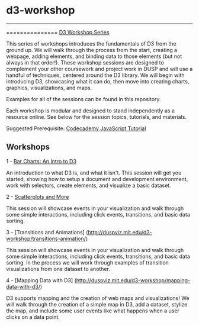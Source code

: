 # d3-workshop
---------------
===============
[D3 Workshop Series](http://duspviz.mit.edu/d3-workshop/)

<Training>
This series of workshops introduces the fundamentals of D3 from the ground up. We will walk through the process from the start, creating a webpage, adding elements, and binding data to those elements (but not always in that order!). These workshop sessions are designed to complement your other coursework and project work in DUSP and will use a handful of techniques, centered around the D3 library. We will begin with introducing D3, showcasing what it can do, then move into creating charts, graphics, visualizations, and maps.

Examples for all of the sessions can be found in this repository.

Each workshop is modular and designed to stand independently as a resource online. See below for the session topics, tutorials, and materials.

Suggested Prerequisite: [Codecademy JavaScript Tutorial](https://www.codecademy.com/en/tracks/javascript)

## Workshops

1 - [Bar Charts: An Intro to D3](http://duspviz.mit.edu/d3-workshop/intro-to-d3/)

An introduction to what D3 is, and what it isn't. This session will get you started, showing how to setup a document and development environment, work with selectors, create elements, and visualize a basic dataset.

2 - [Scatterplots and More](http://duspviz.mit.edu/d3-workshop/scatterplots-and-more)

This session will showcase events in your visualization and walk through some simple interactions, including click events, transitions, and basic data sorting.

3 - [Transitions and Animations] (http://duspviz.mit.edu/d3-workshop/transitions-animation/)

This session will showcase events in your visualization and walk through some simple interactions, including click events, transitions, and basic data sorting. In the process we will work through examples of transition visualizations from one dataset to another.

4 - [Mapping Data with D3] (http://duspviz.mit.edu/d3-workshop/mapping-data-with-d3/)

D3 supports mapping and the creation of web maps and visualizations! We will walk through the creation of a simple map in D3, add a dataset, stylize the map, and include some user events like what happens when a user clicks on a data point.
